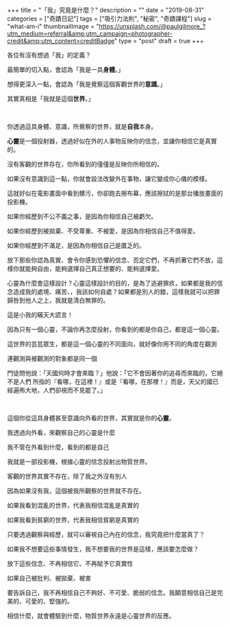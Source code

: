 +++
title = "「我」究竟是什麼？"
description = ""
date = "2019-08-31"
categories = ["奇蹟日記"]
tags = ["吸引力法則", "秘密", "奇蹟課程"]
slug = "what-am-i"
thumbnailImage = "https://unsplash.com/@paulgilmore_?utm_medium=referral&amp;utm_campaign=photographer-credit&amp;utm_content=creditBadge"
type = "post"
draft = true
+++

各位有沒有想過「我」的定義？

最簡單的切入點，會認為「我是一具**身體**。」

想得更深入一點，會認為「我是覺察這個客觀世界的**意識**。」

其實真相是「我就是這個**世界**。」

</br>

你透過這具身體、意識，所覺察的世界，就是**自我**本身。

**心靈**是一個投射器，透過好似在外的人事物反映你的信念，並讓你相信它是真實的。



沒有客觀的世界存在，你所看到的僅僅是反映你所相信的。

如果沒有意識到這一點，你就會設法改變外在事物，讓它變成你心儀的模樣。

這就好似在電影畫面中看到髒污，你卻跑去擦布幕，應該擦拭的是那台播放畫面的投影機。

如果你經歷到不公不義之事，是因為你相信自己被虧欠。

如果你經歷到被拋棄、不受尊重、不被愛，是因為你相信自己不值得愛。

如果你經歷到不滿足，是因為你相信自己是匱乏的。

放下那些你認為真實、會令你感到恐懼的信念、否定它們，不再抓著它們不放，這樣你就能夠自由，能夠選擇自己真正想要的、能夠選擇愛。

心靈為什麼會這樣設計？心靈這樣設計的目的，是為了逃避罪疚，如果都是我的信念造成我的處境、痛苦、，我該如何自處？如果都是別人的錯，這樣我就可以把罪歸咎到他人之上，我就是清白無罪的。

這是小我的瞞天大謊言！

因為只有一個心靈，不論你再怎麼投射，你看到的都是你自己，都是這一個心靈。

這世界的芸芸眾生，都是這一個心靈的不同面向，就好像你用不同的角度在觀測

連觀測與被觀測的對象都是同一個

門徒問他說：「天國何時才會來臨？」他說：「它不會因著你的追尋而來臨的，它絕不是人們 所指的『看哪，在這裡！』或是『看哪，在那裡！』而是，天父的國已經遍佈大地，人們卻視而不見罷了。」

</br>

這個你從這具身體甚至意識向外看的世界，其實就是你的**心靈**。





我透過向外看，來觀察自己的心靈是什麼

我不管在外看到什麼，看到的都是自己

我就是一部投影機，根據心靈的信念投射出物質世界。

客觀的世界其實不存在，除了我之外沒有別人

因為如果沒有我，這個被我所觀察的世界就不存在。

如果我看到混亂的世界，代表我相信混亂是真實的

如果我看到貧窮的世界，代表我相信貧窮是真實的

只要透過觀察與經歷，就可以審視自己內在的信念，我究竟把什麼當真了？

如果我不想要這些事情發生，我不想要我的世界是這樣，應該要怎麼做？

放下這些信念、不再相信它、不再賦予它真實性

如果自己被批判、被拋棄、被害

要告訴自己，我不再相信自己不夠好、不可愛、脆弱的信念。我願意相信自己是完美的、可愛的、堅強的。

相信什麼，就會體驗到什麼，物質世界永遠是心靈世界的反應。